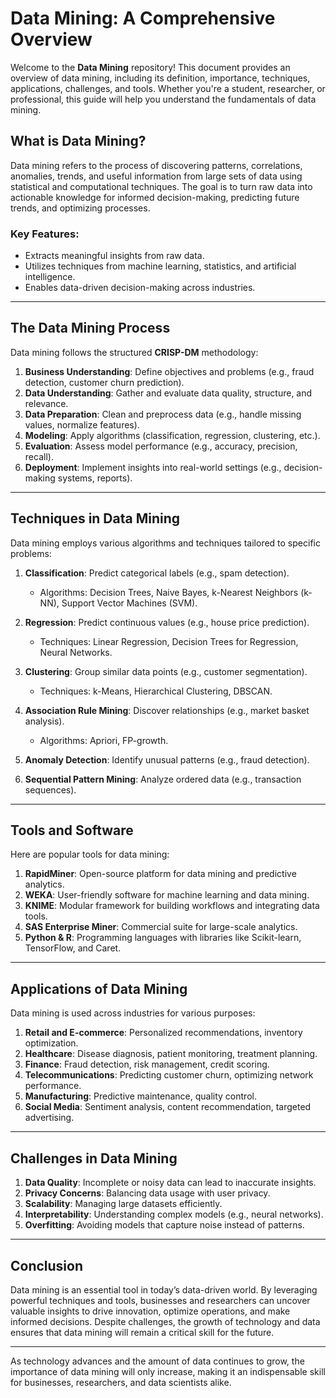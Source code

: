 # Data Mining: A Comprehensive Overview

Welcome to the **Data Mining** repository! This document provides an overview of data mining, including its definition, importance, techniques, applications, challenges, and tools. Whether you're a student, researcher, or professional, this guide will help you understand the fundamentals of data mining.

## What is Data Mining?

Data mining refers to the process of discovering patterns, correlations, anomalies, trends, and useful information from large sets of data using statistical and computational techniques. The goal is to turn raw data into actionable knowledge for informed decision-making, predicting future trends, and optimizing processes.

### Key Features:
- Extracts meaningful insights from raw data.
- Utilizes techniques from machine learning, statistics, and artificial intelligence.
- Enables data-driven decision-making across industries.

---

## The Data Mining Process
Data mining follows the structured **CRISP-DM** methodology:

1. **Business Understanding**: Define objectives and problems (e.g., fraud detection, customer churn prediction).
2. **Data Understanding**: Gather and evaluate data quality, structure, and relevance.
3. **Data Preparation**: Clean and preprocess data (e.g., handle missing values, normalize features).
4. **Modeling**: Apply algorithms (classification, regression, clustering, etc.).
5. **Evaluation**: Assess model performance (e.g., accuracy, precision, recall).
6. **Deployment**: Implement insights into real-world settings (e.g., decision-making systems, reports).

---

## Techniques in Data Mining
Data mining employs various algorithms and techniques tailored to specific problems:

1. **Classification**: Predict categorical labels (e.g., spam detection).
   - Algorithms: Decision Trees, Naive Bayes, k-Nearest Neighbors (k-NN), Support Vector Machines (SVM).

2. **Regression**: Predict continuous values (e.g., house price prediction).
   - Techniques: Linear Regression, Decision Trees for Regression, Neural Networks.

3. **Clustering**: Group similar data points (e.g., customer segmentation).
   - Techniques: k-Means, Hierarchical Clustering, DBSCAN.

4. **Association Rule Mining**: Discover relationships (e.g., market basket analysis).
   - Algorithms: Apriori, FP-growth.

5. **Anomaly Detection**: Identify unusual patterns (e.g., fraud detection).

6. **Sequential Pattern Mining**: Analyze ordered data (e.g., transaction sequences).

---

## Tools and Software
Here are popular tools for data mining:

1. **RapidMiner**: Open-source platform for data mining and predictive analytics.
2. **WEKA**: User-friendly software for machine learning and data mining.
3. **KNIME**: Modular framework for building workflows and integrating data tools.
4. **SAS Enterprise Miner**: Commercial suite for large-scale analytics.
5. **Python & R**: Programming languages with libraries like Scikit-learn, TensorFlow, and Caret.

---

## Applications of Data Mining
Data mining is used across industries for various purposes:

1. **Retail and E-commerce**: Personalized recommendations, inventory optimization.
2. **Healthcare**: Disease diagnosis, patient monitoring, treatment planning.
3. **Finance**: Fraud detection, risk management, credit scoring.
4. **Telecommunications**: Predicting customer churn, optimizing network performance.
5. **Manufacturing**: Predictive maintenance, quality control.
6. **Social Media**: Sentiment analysis, content recommendation, targeted advertising.

---

## Challenges in Data Mining

1. **Data Quality**: Incomplete or noisy data can lead to inaccurate insights.
2. **Privacy Concerns**: Balancing data usage with user privacy.
3. **Scalability**: Managing large datasets efficiently.
4. **Interpretability**: Understanding complex models (e.g., neural networks).
5. **Overfitting**: Avoiding models that capture noise instead of patterns.

---

## Conclusion

Data mining is an essential tool in today’s data-driven world. By leveraging powerful techniques and tools, businesses and researchers can uncover valuable insights to drive innovation, optimize operations, and make informed decisions. Despite challenges, the growth of technology and data ensures that data mining will remain a critical skill for the future.

---

As technology advances and the amount of data continues to grow, the importance of data mining will only increase, making it an indispensable skill for businesses, researchers, and data scientists alike.
